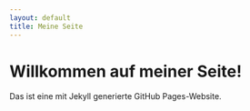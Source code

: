 ```yaml
---
layout: default
title: Meine Seite
---
```


# Willkommen auf meiner Seite!
Das ist eine mit Jekyll generierte GitHub Pages-Website.

